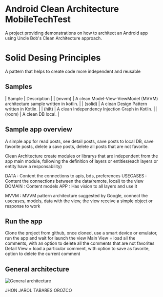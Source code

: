Android Clean Architecture MobileTechTest
==================================

A project providing demonstrations on how to architect an Android app using Uncle Bob's Clean Architecture approach.

Solid Desing Principles
==================================

A pattern that helps to create code more independent and reusable

Samples
-------

| Sample                             | Description                                                                |
| (mvvm)                             | A clean Model-View-ViewModel (MVVM) architecture sample written in kotlin.   |
| (solid)                            | A clean Design Pattern written in Kotlin.   |
| (hilt)                             | A clean Independency Injection Graph in Kotlin.   |
| (room)                             | A clean DB local.   |

Sample app overview
-------------------

A simple app for read posts, see detail posts, save posts to local DB, save favorite posts, delete a save posts, delete all posts that are not favorite.

Clean Architecture create modules or librarys that are independent from the app main module, following
the definition of layers or entities(each layers or entity have a responsability)

DATA : Content the connections to apis, bds, preferences
USECASES : Content the connections between the data(remote, local) to the view
DOMAIN : Content models
APP : Has vision to all layers and use it

MVVM : MVVM pattern architecture suggested by Google, connect the usecases, models, data with the view,
the view receive a simple object or response to work

Run the app
--------------------

Clone the project from github, once cloned, use a smart device or emulator, run the app and wait for launch the view
Main View = load all the comments, with an option to delete all the comments that are not favorites
Detail View = load a particular comment, with option to save as favorite, option to delete the current comment

General architecture
--------------------

![General architecture](https://miro.medium.com/v2/resize:fit:1400/format:webp/1*cgJSwLqnHvY5nrhdu4AsFA.jpeg)

JHON JAROL TABARES OROZCO
